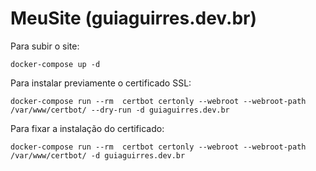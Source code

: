# MeuSite (guiaguirres.dev.br)

Para subir o site:

``` shell
docker-compose up -d
```

Para instalar previamente o certificado SSL:

``` shell
docker-compose run --rm  certbot certonly --webroot --webroot-path /var/www/certbot/ --dry-run -d guiaguirres.dev.br
```

Para fixar a instalação do certificado:

``` shell
docker-compose run --rm  certbot certonly --webroot --webroot-path /var/www/certbot/ -d guiaguirres.dev.br
```